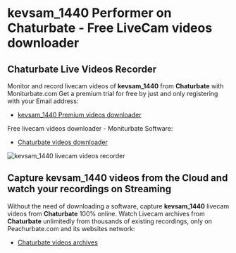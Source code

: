 # kevsam_1440 Performer on Chaturbate - Free LiveCam videos downloader

## Chaturbate Live Videos Recorder

Monitor and record livecam videos of **kevsam_1440** from **Chaturbate** with Moniturbate.com
Get a premium trial for free by just and only registering with your Email address:
* [kevsam_1440 Premium videos downloader](https://moniturbate.com/request-demo-licence-key.html)

Free livecam videos downloader - Moniturbate Software:
* [Chaturbate videos downloader](https://moniturbate.com/moniturbate-download-software.html)

![kevsam_1440 livecam videos recorder](https://peachurnet.com/templates/moniturbate-software.png)


## Capture kevsam_1440 videos from the Cloud and watch your recordings on Streaming

Without the need of downloading a software, capture **kevsam_1440** livecam videos from **Chaturbate** 100% online.
Watch Livecam archives from **Chaturbate** unlimitedly from thousands of existing recordings, only on Peachurbate.com and its websites network:
* [Chaturbate videos archives](https://peachurnet.com/)